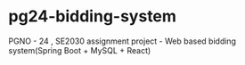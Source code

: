# pg24-bidding-system
PGNO - 24 , SE2030 assignment project - Web based bidding system(Spring Boot + MySQL + React)
